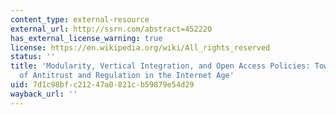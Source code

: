 ```yaml
---
content_type: external-resource
external_url: http://ssrn.com/abstract=452220
has_external_license_warning: true
license: https://en.wikipedia.org/wiki/All_rights_reserved
status: ''
title: 'Modularity, Vertical Integration, and Open Access Policies: Towards a Convergence
  of Antitrust and Regulation in the Internet Age'
uid: 7d1c98bf-c212-47a0-821c-b59879e54d29
wayback_url: ''
---
```

